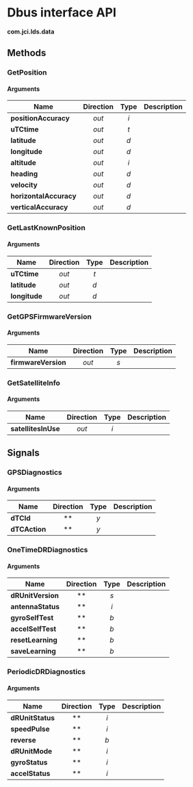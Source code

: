 
# Dbus interface API

**com.jci.lds.data**


## Methods

### GetPosition



#### Arguments

| Name | Direction | Type | Description |
| --- | :---: | :---: | --- |
| **positionAccuracy** | *out* | *i* |  |
| **uTCtime** | *out* | *t* |  |
| **latitude** | *out* | *d* |  |
| **longitude** | *out* | *d* |  |
| **altitude** | *out* | *i* |  |
| **heading** | *out* | *d* |  |
| **velocity** | *out* | *d* |  |
| **horizontalAccuracy** | *out* | *d* |  |
| **verticalAccuracy** | *out* | *d* |  |


### GetLastKnownPosition



#### Arguments

| Name | Direction | Type | Description |
| --- | :---: | :---: | --- |
| **uTCtime** | *out* | *t* |  |
| **latitude** | *out* | *d* |  |
| **longitude** | *out* | *d* |  |


### GetGPSFirmwareVersion



#### Arguments

| Name | Direction | Type | Description |
| --- | :---: | :---: | --- |
| **firmwareVersion** | *out* | *s* |  |


### GetSatelliteInfo



#### Arguments

| Name | Direction | Type | Description |
| --- | :---: | :---: | --- |
| **satellitesInUse** | *out* | *i* |  |



## Signals

### GPSDiagnostics



#### Arguments

| Name | Direction | Type | Description |
| --- | :---: | :---: | --- |
| **dTCId** | ** | *y* |  |
| **dTCAction** | ** | *y* |  |


### OneTimeDRDiagnostics



#### Arguments

| Name | Direction | Type | Description |
| --- | :---: | :---: | --- |
| **dRUnitVersion** | ** | *s* |  |
| **antennaStatus** | ** | *i* |  |
| **gyroSelfTest** | ** | *b* |  |
| **accelSelfTest** | ** | *b* |  |
| **resetLearning** | ** | *b* |  |
| **saveLearning** | ** | *b* |  |


### PeriodicDRDiagnostics



#### Arguments

| Name | Direction | Type | Description |
| --- | :---: | :---: | --- |
| **dRUnitStatus** | ** | *i* |  |
| **speedPulse** | ** | *i* |  |
| **reverse** | ** | *b* |  |
| **dRUnitMode** | ** | *i* |  |
| **gyroStatus** | ** | *i* |  |
| **accelStatus** | ** | *i* |  |

